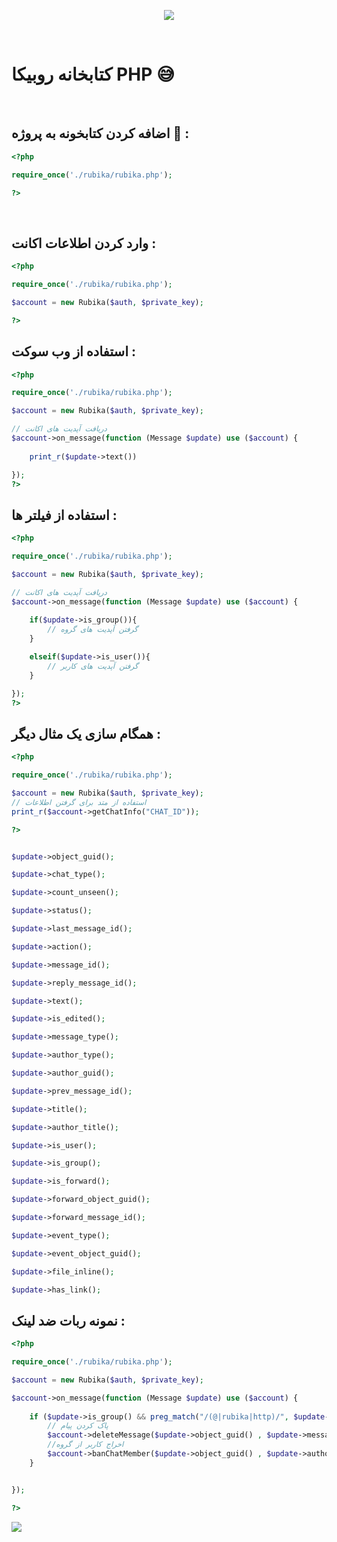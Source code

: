 <p align="center">
<a href='https://web.rubika.ir' target="_blank">
<img src='https://bahramali.ir/img/rubika.logo.svg'></img></a></p>
<br />
</p>

# کتابخانه روبیکا PHP 😅
<br/>



## اضافه کردن کتابخونه به پروژه 🎊 :
```php
<?php 

require_once('./rubika/rubika.php');

?>
```

<br>

## وارد کردن اطلاعات اکانت  :
```php
<?php 

require_once('./rubika/rubika.php');

$account = new Rubika($auth, $private_key);

?>


```


## استفاده از وب سوکت  :
```php
<?php 

require_once('./rubika/rubika.php');

$account = new Rubika($auth, $private_key);

// دریافت آپدیت های اکانت
$account->on_message(function (Message $update) use ($account) {
   
    print_r($update->text())

});
?>


```

## استفاده از فیلتر ها   :
```php
<?php 

require_once('./rubika/rubika.php');

$account = new Rubika($auth, $private_key);

// دریافت آپدیت های اکانت
$account->on_message(function (Message $update) use ($account) {
   
    if($update->is_group()){
        // گرفتن آپدیت های گروه
    }

    elseif($update->is_user()){
        // گرفتن آپدیت های کاربر 
    }

});
?>


```

## همگام سازی یک مثال دیگر :
```php
<?php 

require_once('./rubika/rubika.php');

$account = new Rubika($auth, $private_key);
// استفاده از متد برای گرفتن اطلاعات 
print_r($account->getChatInfo("CHAT_ID"));

?>


```

```php

$update->object_guid();

$update->chat_type();

$update->count_unseen();

$update->status();

$update->last_message_id();

$update->action();

$update->message_id();

$update->reply_message_id();

$update->text();

$update->is_edited();

$update->message_type();

$update->author_type();

$update->author_guid();

$update->prev_message_id();

$update->title();

$update->author_title();

$update->is_user();

$update->is_group();

$update->is_forward();

$update->forward_object_guid();

$update->forward_message_id();

$update->event_type();

$update->event_object_guid();

$update->file_inline();

$update->has_link();


```
## نمونه ربات ضد لینک  :
```php
<?php 

require_once('./rubika/rubika.php');

$account = new Rubika($auth, $private_key);

$account->on_message(function (Message $update) use ($account) {
    
    if ($update->is_group() && preg_match("/(@|rubika|http)/", $update->text())) {
        // پاک کردن پیام
        $account->deleteMessage($update->object_guid() , $update->message_id());
        //اخراج کاربر از گروه  
        $account->banChatMember($update->object_guid() , $update->author_guid());
    }


});

?>


``` 
<a href="https://www.coffeebede.com/mohammadrezafirouzii"><img class="img-fluid" src="https://coffeebede.ir/DashboardTemplateV2/app-assets/images/banner/default-yellow.svg" /></a>



